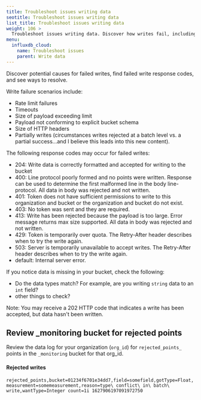 ```yaml
---
title: Troubleshoot issues writing data
seotitle: Troubleshoot issues writing data
list_title: Troubleshoot issues writing data
weight: 106 >
  Troubleshoot issues writing data. Discover how writes fail, including rate limit failures, timeouts, size of write payload, not conforming to an explicit schema bucket, and partial writes. Find response codes for failed writes, and suggestions to fix. 
menu:
  influxdb_cloud:
    name: Troubleshoot issues
    parent: Write data
---
```


Discover potential causes for failed writes, find failed write response codes, and see ways to resolve.

Write failure scenarios include:

- Rate limit failures
- Timeouts
- Size of payload exceeding limit
- Payload not conforming to explicit bucket schema
- Size of HTTP headers
- Partially writes (circumstances writes rejected at a batch level vs. a partial success...and I believe this leads into this new content).

The following response codes may occur for failed writes:

- 204: Write data is correctly formatted and accepted for writing to the bucket
- 400: Line protocol poorly formed and no points were written. Response can be used to determine the first malformed line in the body line-protocol. All data in body was rejected and not written.
- 401: Token does not have sufficient permissions to write to this organization and bucket or the organization and bucket do not exist.
- 403: No token was sent and they are required.
- 413: Write has been rejected because the payload is too large. Error message returns max size supported. All data in body was rejected and not written.
- 429: Token is temporarily over quota. The Retry-After header describes when to try the write again.
- 503: Server is temporarily unavailable to accept writes. The Retry-After header describes when to try the write again.
- default: Internal server error.

If you notice data is missing in your bucket, check the following:
- Do the data types match? For example, are you writing `string` data to an `int` field?
- other things to check?

Note: You may receive a 202 HTTP code that indicates a write has been accepted, but data hasn't been written.

## Review _monitoring bucket for rejected points

Review the data log for your organization (`org_id`) for `rejected_points_` points in the `_monitoring` bucket for that org_id.

#### Rejected writes

`rejected_points,bucket=01234f6701e34dd7,field=somefield,gotType=Float,measurement=somemeasurement,reason=type\ conflict\ in\ batch\ write,wantType=Integer count=1i 1627906197091972750`
